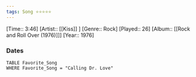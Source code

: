 ```yaml
---
tags: Song ⭐⭐⭐⭐⭐ 
---
```

[Time:: 3:46]
[Artist:: [[Kiss]] ]
[Genre:: Rock]
[Played:: 26]
[Album:: [[Rock and Roll Over (1976)]]]
[Year:: 1976]
### Dates
````dataview
TABLE Favorite_Song
WHERE Favorite_Song = "Calling Dr. Love"
````